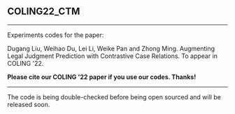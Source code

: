 ## COLING22_CTM

* * *

Experiments codes for the paper:

Dugang Liu, Weihao Du, Lei Li, Weike Pan and Zhong Ming. Augmenting Legal Judgment Prediction with Contrastive Case Relations. To appear in COLING '22.

**Please cite our COLING '22 paper if you use our codes. Thanks!**

* * *

The code is being double-checked before being open sourced and will be released soon.
